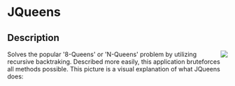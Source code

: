 JQueens
=======
Description
-----------
<div style="float: right"><img src="http://upload.wikimedia.org/wikipedia/commons/1/1f/Eight-queens-animation.gif" /></div>
Solves the popular '8-Queens' or 'N-Queens' problem by utilizing recursive backtraking.
Described more easily, this application bruteforces all methods possible.
This picture is a visual explanation of what JQueens does:
